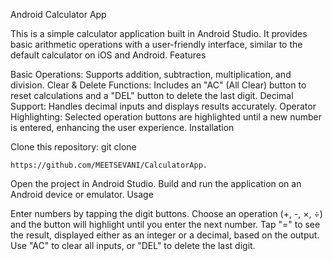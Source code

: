 Android Calculator App

This is a simple calculator application built in Android Studio. It provides basic arithmetic operations with a user-friendly interface, similar to the default calculator on iOS and Android.
Features

Basic Operations: Supports addition, subtraction, multiplication, and division.
Clear & Delete Functions: Includes an "AC" (All Clear) button to reset calculations and a "DEL" button to delete the last digit.
Decimal Support: Handles decimal inputs and displays results accurately.
Operator Highlighting: Selected operation buttons are highlighted until a new number is entered, enhancing the user experience.
Installation

Clone this repository: git clone 
```
https://github.com/MEETSEVANI/CalculatorApp.
```
Open the project in Android Studio.
Build and run the application on an Android device or emulator.
Usage

Enter numbers by tapping the digit buttons.
Choose an operation (+, -, ×, ÷) and the button will highlight until you enter the next number.
Tap "=" to see the result, displayed either as an integer or a decimal, based on the output.
Use "AC" to clear all inputs, or "DEL" to delete the last digit.
